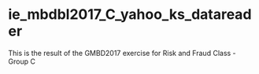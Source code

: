 # ie_mbdbl2017_C_yahoo_ks_datareader
This is the result of the GMBD2017 exercise for Risk and Fraud Class - Group C